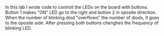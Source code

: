 In this lab I wrote code to controll the LEDs on the board with buttons.
Button 1 makes "ON" LED go to the right and button 2 in oposite direction.
When the number of blinking diod "overflows" the number of diods, it goes to the oposite side.
After pressing both buttons chenghes the frequency of blinking LED.